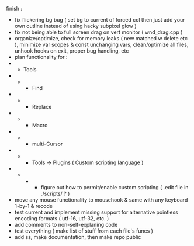 finish :
- fix flickering bg bug ( set bg to current of forced col then just add your own outline instead of using hacky subpixel glow )
- fix not being able to full screen drag on vert monitor ( wnd_drag.cpp )
- organize/optimize, check for memory leaks ( new matched w delete etc ), minimize var scopes & const unchanging vars, clean/optimize all files, unhook hooks on exit, proper bug handling, etc
- plan functionality for :
- - Tools
- - - Find
- - - Replace
- - - Macro
- - - multi-Cursor
- - - Tools -> Plugins ( Custom scripting language )
- - - - figure out how to permit/enable custom scripting ( .edit file in ./scripts/ ? )
- move any mouse functionality to mousehook & same with any keyboard 1-by-1 & recode
- test current and implement missing support for alternative pointless encoding formats ( utf-16, utf-32, etc. )
- add comments to non-self-explaning code
- test everything ( make list of stuff from each file's funcs )
- add ss, make documentation, then make repo public
